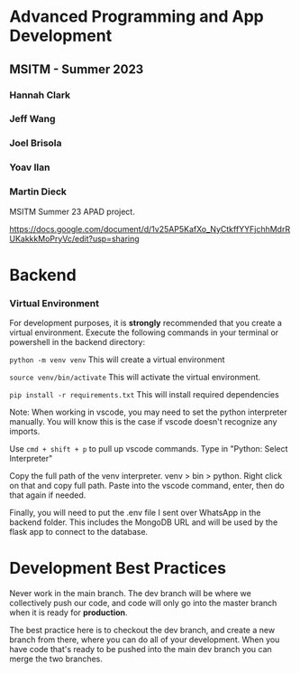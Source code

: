 # Advanced Programming and App Development
## MSITM - Summer 2023
### Hannah Clark
### Jeff Wang
### Joel Brisola
### Yoav Ilan
### Martin Dieck
MSITM Summer 23 APAD project.

https://docs.google.com/document/d/1v25AP5KafXo_NyCtkffYYFjchhMdrRUKakkkMoPryVc/edit?usp=sharing

# Backend

### Virtual Environment
For development purposes, it is **strongly** recommended that you create a virtual environment. Execute the following commands in your terminal or powershell in the backend directory:

`python -m venv venv`
This will create a virtual environment

`source venv/bin/activate`
This will activate the virtual environment.

`pip install -r requirements.txt`
This will install required dependencies


Note: When working in vscode, you may need to set the python interpreter manually. You will know this is the case if vscode doesn't recognize any imports.

Use `cmd + shift + p` to pull up vscode commands. Type in "Python: Select Interpreter"

Copy the full path of the venv interpreter. venv > bin > python. Right click on that and copy full path. Paste into the vscode command, enter, then do that again if needed.

Finally, you will need to put the .env file I sent over WhatsApp in the backend folder. This includes the MongoDB URL and will be used by the flask app to connect to the database.



# Development Best Practices
Never work in the main branch. The dev branch will be where we collectively push our code, and code will only go into the master branch when it is ready for **production**.

The best practice here is to checkout the dev branch, and create a new branch from there, where you can do all of your development. When you have code that's ready to be pushed into the main dev branch you can merge the two branches.
